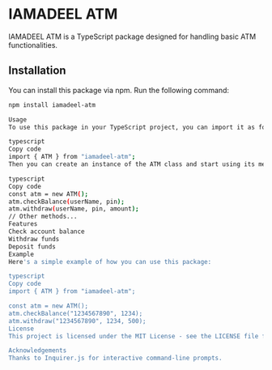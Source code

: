 # IAMADEEL ATM

IAMADEEL ATM is a TypeScript package designed for handling basic ATM functionalities.

## Installation

You can install this package via npm. Run the following command:

```bash
npm install iamadeel-atm

Usage
To use this package in your TypeScript project, you can import it as follows:

typescript
Copy code
import { ATM } from "iamadeel-atm";
Then you can create an instance of the ATM class and start using its methods.

typescript
Copy code
const atm = new ATM();
atm.checkBalance(userName, pin);
atm.withdraw(userName, pin, amount);
// Other methods...
Features
Check account balance
Withdraw funds
Deposit funds
Example
Here's a simple example of how you can use this package:

typescript
Copy code
import { ATM } from "iamadeel-atm";

const atm = new ATM();
atm.checkBalance("1234567890", 1234);
atm.withdraw("1234567890", 1234, 500);
License
This project is licensed under the MIT License - see the LICENSE file for details.

Acknowledgements
Thanks to Inquirer.js for interactive command-line prompts.